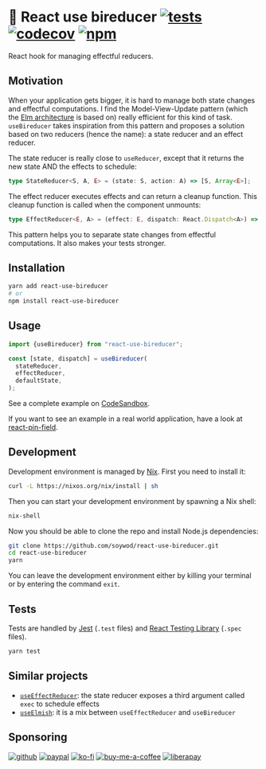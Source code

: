 # 🔀 React use bireducer [![tests](https://img.shields.io/github/workflow/status/soywod/react-use-bireducer/integration?label=tests&logo=github&style=flat-square)](https://github.com/soywod/react-use-bireducer/actions/workflows/test.yaml) [![codecov](https://img.shields.io/codecov/c/github/soywod/react-use-bireducer?logo=codecov&style=flat-square)](https://app.codecov.io/gh/soywod/react-use-bireducer) [![npm](https://img.shields.io/npm/v/react-use-bireducer?logo=npm&label=npm&color=success&style=flat-square)](https://www.npmjs.com/package/react-use-bireducer)

React hook for managing effectful reducers.

## Motivation

When your application gets bigger, it is hard to manage both state
changes and effectful computations. I find the Model-View-Update
pattern (which the [Elm
architecture](https://guide.elm-lang.org/architecture/) is based on)
really efficient for this kind of task. `useBireducer` takes
inspiration from this pattern and proposes a solution based on two
reducers (hence the name): a state reducer and an effect reducer.

The state reducer is really close to `useReducer`, except that it
returns the new state AND the effects to schedule:

```typescript
type StateReducer<S, A, E> = (state: S, action: A) => [S, Array<E>];
```

The effect reducer executes effects and can return a cleanup
function. This cleanup function is called when the component unmounts:

```typescript
type EffectReducer<E, A> = (effect: E, dispatch: React.Dispatch<A>) => void | (() => void);
```

This pattern helps you to separate state changes from effectful
computations. It also makes your tests stronger.

## Installation

```bash
yarn add react-use-bireducer
# or
npm install react-use-bireducer
```

## Usage

```typescript
import {useBireducer} from "react-use-bireducer";

const [state, dispatch] = useBireducer(
  stateReducer,
  effectReducer,
  defaultState,
);
```

See a complete example on
[CodeSandbox](https://codesandbox.io/s/react-use-bireducer-example-20n30w?file=/src/App.tsx).

If you want to see an example in a real world application, have a look
at
[react-pin-field](https://github.com/soywod/react-pin-field/blob/88d4505a8b7b945163a74d5aa493324cd90f7fb2/lib/src/pin-field/pin-field.tsx#L251).

## Development

Development environment is managed by [Nix](https://nixos.org/). First
you need to install it:

```bash
curl -L https://nixos.org/nix/install | sh
```

Then you can start your development environment by spawning a Nix
shell:

```bash
nix-shell
```

Now you should be able to clone the repo and install Node.js
dependencies:

```bash
git clone https://github.com/soywod/react-use-bireducer.git
cd react-use-bireducer
yarn
```

You can leave the development environment either by killing your
terminal or by entering the command `exit`.

## Tests

Tests are handled by [Jest](https://jestjs.io/) (`.test` files) and
[React Testing
Library](https://testing-library.com/docs/react-testing-library/intro/)
(`.spec` files).

```bash
yarn test
```

## Similar projects

- [`useEffectReducer`](https://github.com/davidkpiano/useEffectReducer):
  the state reducer exposes a third argument called `exec` to schedule
  effects
- [`useElmish`](https://github.com/ncthbrt/react-use-elmish): it is a
  mix between `useEffectReducer` and `useBireducer`

## Sponsoring

[![github](https://img.shields.io/badge/-GitHub%20Sponsors-fafbfc?logo=GitHub%20Sponsors&style=flat-square)](https://github.com/sponsors/soywod)
[![paypal](https://img.shields.io/badge/-PayPal-0079c1?logo=PayPal&logoColor=ffffff&style=flat-square)](https://www.paypal.com/paypalme/soywod)
[![ko-fi](https://img.shields.io/badge/-Ko--fi-ff5e5a?logo=Ko-fi&logoColor=ffffff&style=flat-square)](https://ko-fi.com/soywod)
[![buy-me-a-coffee](https://img.shields.io/badge/-Buy%20Me%20a%20Coffee-ffdd00?logo=Buy%20Me%20A%20Coffee&logoColor=000000&style=flat-square)](https://www.buymeacoffee.com/soywod)
[![liberapay](https://img.shields.io/badge/-Liberapay-f6c915?logo=Liberapay&logoColor=222222&style=flat-square)](https://liberapay.com/soywod)
